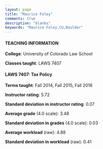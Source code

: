 ```yaml
---
layout: page
title: "Maurice Foley" 
comments: true
description: "blanks"
keywords: "Maurice Foley,CU,Boulder"
---
```

<head>
<script src="https://ajax.googleapis.com/ajax/libs/jquery/2.1.3/jquery.min.js"></script>
<script src="https://dl.dropboxusercontent.com/s/pc42nxpaw1ea4o9/highcharts.js?dl=0"></script>
<!-- <script src="../assets/js/highcharts.js"></script> -->
<style type="text/css">@font-face {
	font-family: "Bebas Neue";
	src: url(https://www.filehosting.org/file/details/544349/BebasNeue Regular.otf) format("opentype");
	}
	h1.Bebas { 
		font-family: "Bebas Neue", Verdana, Tahoma;
	}
</style>
</head>
	   
#### TEACHING INFORMATION

**College**: University of Colorado Law School

**Classes taught**: LAWS 7407

#### LAWS 7407: Tax Policy

**Terms taught**: Fall 2014, Fall 2015, Fall 2016

**Instructor rating**: 5.72

**Standard deviation in instructor rating**: 0.07

**Average grade** (4.0 scale): 3.48

**Standard deviation in grades** (4.0 scale): 0.03

**Average workload** (raw): 4.88

**Standard deviation in workload** (raw): 0.41

